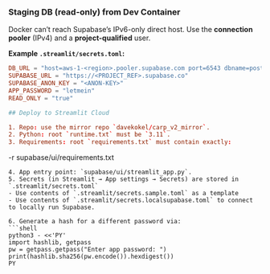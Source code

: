### Staging DB (read-only) from Dev Container

Docker can’t reach Supabase’s IPv6-only direct host. Use the **connection pooler** (IPv4) and a **project-qualified** user.

**Example `.streamlit/secrets.toml`:**
```toml
DB_URL = "host=aws-1-<region>.pooler.supabase.com port=6543 dbname=postgres user=teammate_ro.<PROJECT_REF> password=<PW> sslmode=require channel_binding=disable"
SUPABASE_URL = "https://<PROJECT_REF>.supabase.co"
SUPABASE_ANON_KEY = "<ANON-KEY>"
APP_PASSWORD = "letmein"
READ_ONLY = "true"

## Deploy to Streamlit Cloud

1. Repo: use the mirror repo `davekokel/carp_v2_mirror`.
2. Python: root `runtime.txt` must be `3.11`.
3. Requirements: root `requirements.txt` must contain exactly:
   ```
   -r supabase/ui/requirements.txt
   ```
4. App entry point: `supabase/ui/streamlit_app.py`.
5. Secrets (in Streamlit → App settings → Secrets) are stored in `.streamlit/secrets.toml` 
   - Use contents of `.streamlit/secrets.sample.toml` as a template
   - Use contents of `.streamlit/secrets.localsupabase.toml` to connect to locally run Supabase.

6. Generate a hash for a different password via:
   ```shell
   python3 - <<'PY'
   import hashlib, getpass
   pw = getpass.getpass("Enter app password: ")
   print(hashlib.sha256(pw.encode()).hexdigest())
   PY
   ```
